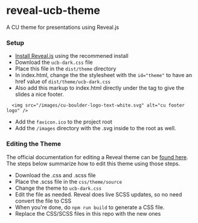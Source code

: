 # reveal-ucb-theme
A CU theme for presentations using Reveal.js 

### Setup
- [Install Reveal.js](https://revealjs.com/installation/#full-setup) using the recommened install
- Download the ````ucb-dark.css```` file
- Place this file in the ````dist/theme```` directory
- In index.html, change the the stylesheet with the ````id="theme"```` to have an href value of ````dist/theme/ucb-dark.css````
- Also add this markup to index.html directly under the <body> tag to give the slides a nice footer.
````
  <img src="/images/cu-boulder-logo-text-white.svg" alt="cu footer logo" />
````
- Add the ````favicon.ico```` to the project root
- Add the ````/images```` directory with the .svg inside to the root as well. 

### Editing the Theme
The official documentation for editing a Reveal theme can be [found here](https://github.com/hakimel/reveal.js/blob/master/css/theme/README.md). The steps below summarize how to edit this theme using those steps.
- Download the .css and .scss file
- Place the .scss file in the ````css/theme/source````
- Change the theme to ````ucb-dark.css````
- Edit the file as needed. Reveal does live SCSS updates, so no need convert the file to CSS
- When you're done, do ````npm run build```` to generate a CSS file. 
- Replace the CSS/SCSS files in this repo with the new ones
